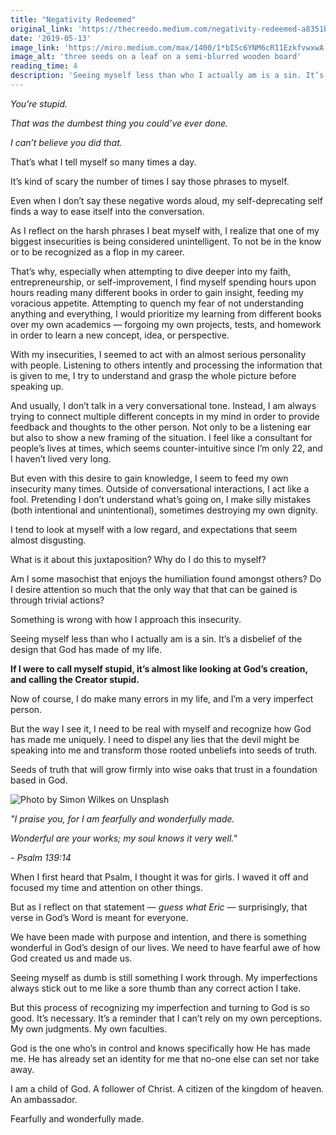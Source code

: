 ```yaml
---
title: "Negativity Redeemed"
original_link: 'https://thecreedo.medium.com/negativity-redeemed-a8351bf4e877'
date: '2019-05-13'
image_link: 'https://miro.medium.com/max/1400/1*bISc6YNM6cR11EzkfvwxwA.jpeg'
image_alt: 'three seeds on a leaf on a semi-blurred wooden board'
reading_time: 4
description: 'Seeing myself less than who I actually am is a sin. It’s a disbelief of the design that God has made of my life....'
---
```

_You’re stupid._

_That was the dumbest thing you could’ve ever done._

_I can’t believe you did that._

That’s what I tell myself so many times a day.

It’s kind of scary the number of times I say those phrases to myself.

Even when I don’t say these negative words aloud, my self-deprecating self finds a way to ease itself into the conversation.

As I reflect on the harsh phrases I beat myself with, I realize that one of my biggest insecurities is being considered unintelligent. To not be in the know or to be recognized as a flop in my career.

That’s why, especially when attempting to dive deeper into my faith, entrepreneurship, or self-improvement, I find myself spending hours upon hours reading many different books in order to gain insight, feeding my voracious appetite. Attempting to quench my fear of not understanding anything and everything, I would prioritize my learning from different books over my own academics — forgoing my own projects, tests, and homework in order to learn a new concept, idea, or perspective.

With my insecurities, I seemed to act with an almost serious personality with people. Listening to others intently and processing the information that is given to me, I try to understand and grasp the whole picture before speaking up.

And usually, I don’t talk in a very conversational tone. Instead, I am always trying to connect multiple different concepts in my mind in order to provide feedback and thoughts to the other person. Not only to be a listening ear but also to show a new framing of the situation. I feel like a consultant for people’s lives at times, which seems counter-intuitive since I’m only 22, and I haven’t lived very long.

But even with this desire to gain knowledge, I seem to feed my own insecurity many times. Outside of conversational interactions, I act like a fool. Pretending I don’t understand what’s going on, I make silly mistakes (both intentional and unintentional), sometimes destroying my own dignity.

I tend to look at myself with a low regard, and expectations that seem almost disgusting.

What is it about this juxtaposition? Why do I do this to myself?

Am I some masochist that enjoys the humiliation found amongst others? Do I desire attention so much that the only way that that can be gained is through trivial actions?

Something is wrong with how I approach this insecurity.

Seeing myself less than who I actually am is a sin. It’s a disbelief of the design that God has made of my life.

**If I were to call myself stupid, it’s almost like looking at God’s creation, and calling the Creator stupid.**

Now of course, I do make many errors in my life, and I’m a very imperfect person.

But the way I see it, I need to be real with myself and recognize how God has made me uniquely. I need to dispel any lies that the devil might be speaking into me and transform those rooted unbeliefs into seeds of truth.

Seeds of truth that will grow firmly into wise oaks that trust in a foundation based in God.

![](https://miro.medium.com/max/1400/1*xqQTLs4bk-eZCJYHMbGlFg.jpeg "Photo by Simon Wilkes on Unsplash")

_"I praise you, for I am fearfully and wonderfully made._

_Wonderful are your works; my soul knows it very well."_

_- Psalm 139:14_

When I first heard that Psalm, I thought it was for girls. I waved it off and focused my time and attention on other things.

But as I reflect on that statement — _guess what Eric_ — surprisingly, that verse in God’s Word is meant for everyone.

We have been made with purpose and intention, and there is something wonderful in God’s design of our lives. We need to have fearful awe of how God created us and made us.

Seeing myself as dumb is still something I work through. My imperfections always stick out to me like a sore thumb than any correct action I take.

But this process of recognizing my imperfection and turning to God is so good. It’s necessary. It’s a reminder that I can’t rely on my own perceptions. My own judgments. My own faculties.

God is the one who’s in control and knows specifically how He has made me. He has already set an identity for me that no-one else can set nor take away.

I am a child of God. A follower of Christ. A citizen of the kingdom of heaven. An ambassador.

Fearfully and wonderfully made.